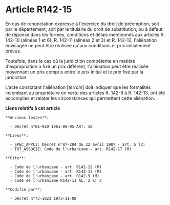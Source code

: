 # Article R142-15

En cas de renonciation expresse à l'exercice du droit de préemption, soit par le département, soit par le titulaire du droit
de substitution, ou à défaut de réponse dans les formes, conditions et délais mentionnés aux articles R. 142-10 (alinéas 1 et
6), R. 142-11 (alinéas 2 et 3) et R. 142-12, l'aliénation envisagée ne peut être réalisée qu'aux conditions et prix
initialement prévus.

Toutefois, dans le cas où la juridiction compétente en matière d'expropriation a fixé un prix différent, l'aliénation peut
être réalisée moyennant un prix compris entre le prix initial et le prix fixé par la juridiction.

L'acte constatant l'aliénation [*terrain*] doit indiquer que les formalités incombant au propriétaire en vertu des articles
R. 142-9 à R. 142-13, ont été accomplies et relater les circonstances qui permettent cette aliénation.

**Liens relatifs à cet article**

	**Anciens textes**:

	  - Décret n°61-910 1961-08-05 ART. 10

	**Liens**:

	  - SPEC_APPLI: Décret n°87-284 du 22 avril 1987 - art. 5 (V)
	  - TXT_ASSOCIE: Code de l'urbanisme - art. R142-17 (M)

	**Cite**:

	  - Code de l'urbanisme - art. R142-12 (M)
	  - Code de l'urbanisme - art. R142-13 (M)
	  - Code de l'urbanisme - art. R142-9 (M)
	  - Code de l'urbanisme R142-11 AL. 2 ET 3

	**Codifié par**:

	  - Décret n°73-1023 1973-11-08
